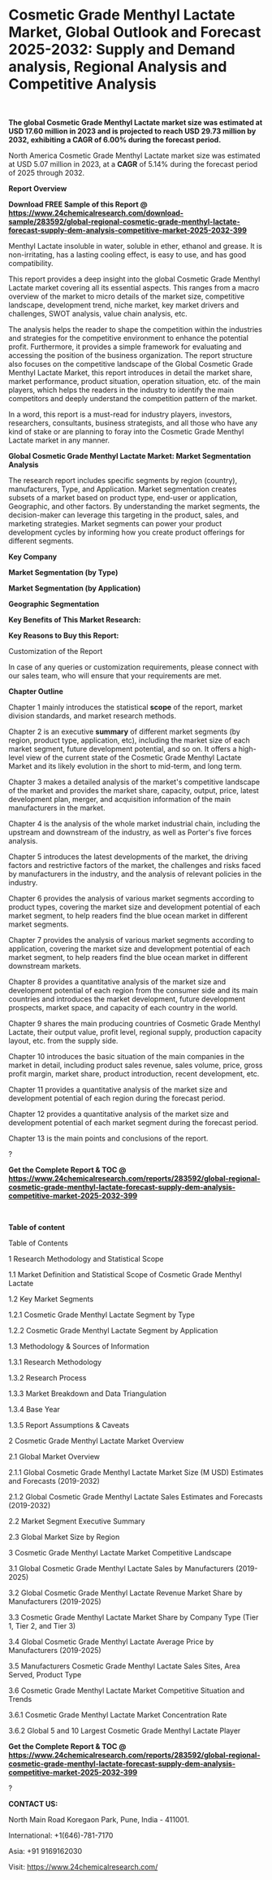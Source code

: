 <h1>Cosmetic Grade Menthyl Lactate Market, Global Outlook and Forecast 2025-2032: Supply and Demand analysis, Regional Analysis and Competitive Analysis</h1><br/><p><strong>The global Cosmetic Grade Menthyl Lactate market size was estimated at USD 17.60 million in 2023 and is projected to reach USD 29.73 million by 2032, exhibiting a <strong>CAGR</strong> of 6.00% during the forecast period.</strong></p>
 
 
 
 <p>North America Cosmetic Grade Menthyl Lactate market size was estimated at USD 5.07 million in 2023, at a <strong>CAGR</strong> of 5.14% during the forecast period of 2025 through 2032.</p>
 
 
 
 <p><strong>Report Overview</strong></p>
 
 
 
 <div><b>Download FREE Sample of this Report @ <a href="https://www.24chemicalresearch.com/download-sample/283592/global-regional-cosmetic-grade-menthyl-lactate-forecast-supply-dem-analysis-competitive-market-2025-2032-399">https://www.24chemicalresearch.com/download-sample/283592/global-regional-cosmetic-grade-menthyl-lactate-forecast-supply-dem-analysis-competitive-market-2025-2032-399</a></b></div>
 
 
 
 <p>Menthyl Lactate insoluble in water, soluble in ether, ethanol and grease. It is non-irritating, has a lasting cooling effect, is easy to use, and has good compatibility.</p>
 
 
 
 <p>This report provides a deep insight into the global Cosmetic Grade Menthyl Lactate market covering all its essential aspects. This ranges from a macro overview of the market to micro details of the market size, competitive landscape, development trend, niche market, key market drivers and challenges, SWOT analysis, value chain analysis, etc.</p>
 
 
 
 <p>The analysis helps the reader to shape the competition within the industries and strategies for the competitive environment to enhance the potential profit. Furthermore, it provides a simple framework for evaluating and accessing the position of the business organization. The report structure also focuses on the competitive landscape of the Global Cosmetic Grade Menthyl Lactate Market, this report introduces in detail the market share, market performance, product situation, operation situation, etc. of the main players, which helps the readers in the industry to identify the main competitors and deeply understand the competition pattern of the market.</p>
 
 
 
 <p>In a word, this report is a must-read for industry players, investors, researchers, consultants, business strategists, and all those who have any kind of stake or are planning to foray into the Cosmetic Grade Menthyl Lactate market in any manner.</p>
 
 
 
 <p><strong>Global Cosmetic Grade Menthyl Lactate Market: Market Segmentation Analysis</strong></p>
 
 
 
 <p>The research report includes specific segments by region (country), manufacturers, Type, and Application. Market segmentation creates subsets of a market based on product type, end-user or application, Geographic, and other factors. By understanding the market segments, the decision-maker can leverage this targeting in the product, sales, and marketing strategies. Market segments can power your product development cycles by informing how you create product offerings for different segments.</p>
 
 
 
 <p><strong>Key Company</strong></p>
 
 
 
 <p><strong>Market Segmentation (by Type)</strong></p>
 
 
 
 <p><strong>Market Segmentation (<strong>by Application</strong>)</strong></p>
 
 
 
 <p><strong>Geographic Segmentation</strong></p>
 
 
 
 <p><strong>Key Benefits of This Market Research:</strong></p>
 
 
 
 <p><strong>Key <strong>Reasons to Buy</strong> this Report:</strong></p>
 
 
 
 <p>Customization of the Report</p>
 
 
 
 <p>In case of any queries or customization requirements, please connect with our sales team, who will ensure that your requirements are met.</p>
 
 
 
 <p><strong>Chapter Outline</strong></p>
 
 
 
 <p>Chapter 1 mainly introduces the statistical <strong>scope</strong> of the report, market division standards, and market research methods.</p>
 
 
 
 <p>Chapter 2 is an executive <strong>summary</strong> of different market segments (by region, product type, application, etc), including the market size of each market segment, future development potential, and so on. It offers a high-level view of the current state of the Cosmetic Grade Menthyl Lactate Market and its likely evolution in the short to mid-term, and long term.</p>
 
 
 
 <p>Chapter 3 makes a detailed analysis of the market&#39;s competitive landscape of the market and provides the market share, capacity, output, price, latest development plan, merger, and acquisition information of the main manufacturers in the market.</p>
 
 
 
 <p>Chapter 4 is the analysis of the whole market industrial chain, including the upstream and downstream of the industry, as well as Porter&#39;s five forces analysis.</p>
 
 
 
 <p>Chapter 5 introduces the latest developments of the market, the driving factors and restrictive factors of the market, the challenges and risks faced by manufacturers in the industry, and the analysis of relevant policies in the industry.</p>
 
 
 
 <p>Chapter 6 provides the analysis of various market segments according to product types, covering the market size and development potential of each market segment, to help readers find the blue ocean market in different market segments.</p>
 
 
 
 <p>Chapter 7 provides the analysis of various market segments according to application, covering the market size and development potential of each market segment, to help readers find the blue ocean market in different downstream markets.</p>
 
 
 
 <p>Chapter 8 provides a quantitative analysis of the market size and development potential of each region from the consumer side and its main countries and introduces the market development, future development prospects, market space, and capacity of each country in the world.</p>
 
 
 
 <p>Chapter 9 shares the main producing countries of Cosmetic Grade Menthyl Lactate, their output value, profit level, regional supply, production capacity layout, etc. from the supply side.</p>
 
 
 
 <p>Chapter 10 introduces the basic situation of the main companies in the market in detail, including product sales revenue, sales volume, price, gross profit margin, market share, product introduction, recent development, etc.</p>
 
 
 
 <p>Chapter 11 provides a quantitative analysis of the market size and development potential of each region during the forecast period.</p>
 
 
 
 <p>Chapter 12 provides a quantitative analysis of the market size and development potential of each market segment during the forecast period.</p>
 
 
 
 <p>Chapter 13 is the main points and conclusions of the report.</p>
 
 
 
 <p>? </p>
 
 
 
 <div><b>Get the Complete Report & TOC @ <a href="https://www.24chemicalresearch.com/reports/283592/global-regional-cosmetic-grade-menthyl-lactate-forecast-supply-dem-analysis-competitive-market-2025-2032-399">https://www.24chemicalresearch.com/reports/283592/global-regional-cosmetic-grade-menthyl-lactate-forecast-supply-dem-analysis-competitive-market-2025-2032-399</a></b></div>
 
 
 
 <p><br />
 
 <b>Table of content</b></p>
 
 
 
 <p>Table of Contents<br />
 
 1 Research Methodology and Statistical Scope<br />
 
 1.1 Market Definition and Statistical Scope of Cosmetic Grade Menthyl Lactate<br />
 
 1.2 Key Market Segments<br />
 
 1.2.1 Cosmetic Grade Menthyl Lactate Segment by Type<br />
 
 1.2.2 Cosmetic Grade Menthyl Lactate Segment by Application<br />
 
 1.3 Methodology & Sources of Information<br />
 
 1.3.1 Research Methodology<br />
 
 1.3.2 Research Process<br />
 
 1.3.3 Market Breakdown and Data Triangulation<br />
 
 1.3.4 Base Year<br />
 
 1.3.5 Report Assumptions & Caveats<br />
 
 2 Cosmetic Grade Menthyl Lactate Market Overview<br />
 
 2.1 Global Market Overview<br />
 
 2.1.1 Global Cosmetic Grade Menthyl Lactate Market Size (M USD) Estimates and Forecasts (2019-2032)<br />
 
 2.1.2 Global Cosmetic Grade Menthyl Lactate Sales Estimates and Forecasts (2019-2032)<br />
 
 2.2 Market Segment Executive Summary<br />
 
 2.3 Global Market Size by Region<br />
 
 3 Cosmetic Grade Menthyl Lactate Market Competitive Landscape<br />
 
 3.1 Global Cosmetic Grade Menthyl Lactate Sales by Manufacturers (2019-2025)<br />
 
 3.2 Global Cosmetic Grade Menthyl Lactate Revenue Market Share by Manufacturers (2019-2025)<br />
 
 3.3 Cosmetic Grade Menthyl Lactate Market Share by Company Type (Tier 1, Tier 2, and Tier 3)<br />
 
 3.4 Global Cosmetic Grade Menthyl Lactate Average Price by Manufacturers (2019-2025)<br />
 
 3.5 Manufacturers Cosmetic Grade Menthyl Lactate Sales Sites, Area Served, Product Type<br />
 
 3.6 Cosmetic Grade Menthyl Lactate Market Competitive Situation and Trends<br />
 
 3.6.1 Cosmetic Grade Menthyl Lactate Market Concentration Rate<br />
 
 3.6.2 Global 5 and 10 Largest Cosmetic Grade Menthyl Lactate Player</p>
 
 
 
 <div><b>Get the Complete Report & TOC @ <a href="https://www.24chemicalresearch.com/reports/283592/global-regional-cosmetic-grade-menthyl-lactate-forecast-supply-dem-analysis-competitive-market-2025-2032-399">https://www.24chemicalresearch.com/reports/283592/global-regional-cosmetic-grade-menthyl-lactate-forecast-supply-dem-analysis-competitive-market-2025-2032-399</a></b></div>
 
 
 
 <p>? </p>
 
 
 
 <p><b>CONTACT US:</b><br />
 
 North Main Road Koregaon Park, Pune, India - 411001.<br />
 
 International: +1(646)-781-7170<br />
 
 Asia: +91 9169162030<br />
 
 Visit: <a href="https://www.24chemicalresearch.com/">https://www.24chemicalresearch.com/</a></p>